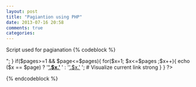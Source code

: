 ```yaml
---
layout: post
title: "Pagiantion using PHP"
date: 2013-07-16 20:58
comments: true
categories: 
---
```


Script used for pagianation 
{% codeblock %}
	
	
<?php
include 'connect.php';  # Include your Database connection script

$per_page = 10;  # No. of rows to be displyed per page
$pages_query= mysql_query("SELECT COUNT(*) FROM Table_Name"); # Count the total number of rows In table
$pages=ceil(mysql_result($pages_query,0)/$per_page);
$page = (isset($_GET['page'])) ? (int)$_GET['page'] : 1;  #to set default page as 1
$start = ($page - 1) * $per_page;   # Resolving for next rows to be displayed per page


$query = mysql_query("SELECT Column_Names from Table_name LIMIT $start, $per_page");  # limit the number of rows to be displyed per-page
while ($row = mysql_fetch_assoc($query)) {
 echo "$row['column_name'];    # echo values
		echo "<br>";
}

if($pages>=1 && $page<=$pages){   
for($x=1; $x<=$pages ;$x++){
echo ($x == $page) ? '<strong><a href="?page='.$x.'">'.$x.'</a> </strong>' : '<a href="?page='.$x.'">'.$x.'</a> ';  # Visualize current link strong
   }
}

?>

{% endcodeblock %}
